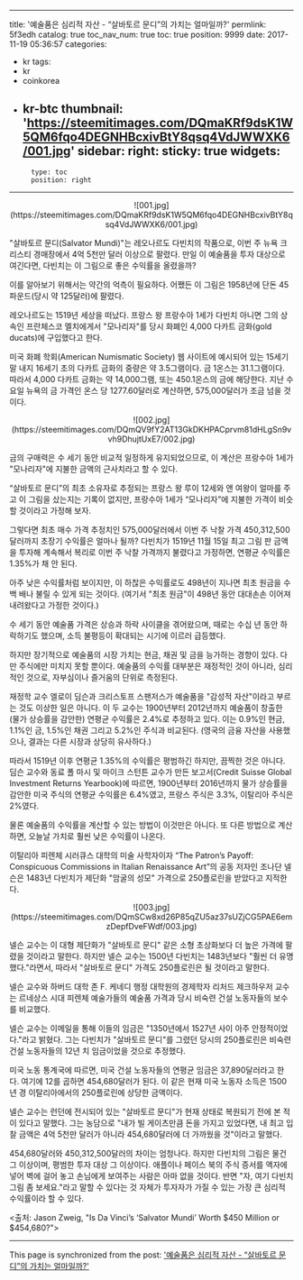 
---
title: '예술품은 심리적 자산 - “살바토르 문디”의 가치는 얼마일까?'
permlink: 5f3edh
catalog: true
toc_nav_num: true
toc: true
position: 9999
date: 2017-11-19 05:36:57
categories:
- kr
tags:
- kr
- coinkorea
- kr-btc
thumbnail: 'https://steemitimages.com/DQmaKRf9dsK1W5QM6fqo4DEGNHBcxivBtY8qsq4VdJWWXK6/001.jpg'
sidebar:
    right:
        sticky: true
widgets:
    -
        type: toc
        position: right
---


<center>
![001.jpg](https://steemitimages.com/DQmaKRf9dsK1W5QM6fqo4DEGNHBcxivBtY8qsq4VdJWWXK6/001.jpg)
</center>

"살바토르 문디(Salvator Mundi)"는 레오나르도 다빈치의 작품으로, 이번 주 뉴욕 크리스티 경매장에서 4억 5천만 달러 이상으로 팔렸다. 만일 이 예술품을 투자 대상으로 여긴다면, 다빈치는 이 그림으로 좋은 수익률을 올렸을까?
  
이를 알아보기 위해서는 약간의 억측이 필요하다. 어쨌든 이 그림은 1958년에 단돈 45파운드(당시 약 125달러)에 팔렸다.
  
레오나르도는 1519년 세상을 떠났다. 프랑스 왕 프랑수아 1세가 다빈치 아니면 그의 상속인 프란체스코 멜치에게서 "모나리자"를 당시 화폐인 4,000 다카트 금화(gold ducats)에 구입했다고 한다. 
  
미국 화폐 학회(American Numismatic Society) 웹 사이트에 예시되어 있는 15세기 말 내지 16세기 초의 다카트 금화의 중량은 약 3.5그램이다. 금 1온스는 31.1그램이다. 따라서 4,000 다카트 금화는 약 14,000그램, 또는 450.1온스의 금에 해당한다. 지난 수요일 뉴욕의 금 가격인 온스 당 1277.60달러로 계산하면, 575,000달러가 조금 넘을 것이다. 

<center>
![002.jpg](https://steemitimages.com/DQmQV9fY2AT13GkDKHPACprvm81dHLgSn9vvh9DhujtUxE7/002.jpg)
</center>

금의 구매력은 수 세기 동안 비교적 일정하게 유지되었으므로, 이 계산은 프랑수아 1세가 "모나리자"에 지불한 금액의 근사치라고 할 수 있다. 
  
“살바토르 문디”의 최초 소유자로 추정되는 프랑스 왕 루이 12세와 앤 여왕이 얼마를 주고 이 그림을 샀는지는 기록이 없지만, 프랑수아 1세가 “모나리자”에 지불한 가격이 비슷할 것이라고 가정해 보자. 
  
그렇다면 최초 매수 가격 추정치인 575,000달러에서 이번 주 낙찰 가격 450,312,500달러까지 초장기 수익률은 얼마나 될까? 다빈치가 1519년 11월 15일 최고 그림 판 금액을 투자해 계속해서 복리로 이번 주 낙찰 가격까지 불렸다고 가정하면, 연평균 수익률은 1.35%가 채 안 된다.
  
아주 낮은 수익률처럼 보이지만, 이 하찮은 수익률로도 498년이 지나면 최초 원금을 수백 배나 불릴 수 있게 되는 것이다. (여기서 "최초 원금"이 498년 동안 대대손손 이어져 내려왔다고 가정한 것이다.) 
  
수 세기 동안 예술품 가격은 상승과 하락 사이클을 겪어왔으며, 때로는 수십 년 동안 하락하기도 했으며, 소득 불평등이 확대되는 시기에 이르러 급등했다. 
  
하지만 장기적으로 예술품의 시장 가치는 현금, 채권 및 금을 능가하는 경향이 있다. 다만 주식에만 미치지 못할 뿐이다. 예술품의 수익률 대부분은 재정적인 것이 아니라, 심리적인 것으로, 자부심이나 즐거움의 단위로 측정된다. 
  
재정학 교수 엘로이 딤슨과 크리스토프 스팬저스가 예술품을 "감성적 자산"이라고 부르는 것도 이상한 일은 아니다. 이 두 교수는 1900년부터 2012년까지 예술품이 창출한 (물가 상승률을 감안한) 연평균 수익률은 2.4%로 추정하고 있다. 이는 0.9%인 현금, 1.1%인 금, 1.5%인 채권 그리고 5.2%인 주식과 비교된다. (영국의 금융 자산을 사용했으나, 결과는 다른 시장과 상당히 유사하다.)
  
따라서 1519년 이후 연평균 1.35%의 수익률은 평범하긴 하지만, 끔찍한 것은 아니다. 딤슨 교수와 동료 폴 마시 및 마이크 스턴튼 교수가 만든 보고서(Credit Suisse Global Investment Returns Yearbook)에 따르면, 1900년부터 2016년까지 물가 상승률을 감안한 미국 주식의 연평균 수익률은 6.4%였고, 프랑스 주식은 3.3%, 이탈리아 주식은 2%였다. 
  
물론 예술품의 수익률을 계산할 수 있는 방법이 이것만은 아니다. 또 다른 방법으로 계산하면, 오늘날 가치로 훨씬 낮은 수익률이 나온다. 
  
이탈리아 피렌체 시러큐스 대학의 미술 사학자이자 “The Patron’s Payoff: Conspicuous Commissions in Italian Renaissance Art”의 공동 저자인 조나단 넬슨은 1483년 다빈치가 제단화 "암굴의 성모" 가격으로 250플로린을 받았다고 지적한다.

<center>
![003.jpg](https://steemitimages.com/DQmSCw8xd26P85qZU5az37sUZjCG5PAE6emzDepfDveFWdf/003.jpg)
</center>

넬슨 교수는 이 대형 제단화가 "살바토르 문디" 같은 소형 초상화보다 더 높은 가격에 팔렸을 것이라고 말한다. 하지만 넬슨 교수는 1500년 다빈치는 1483년보다 "훨씬 더 유명했다."라면서, 따라서 "살바토르 문디" 가격도 250플로린은 될 것이라고 말한다.
  
넬슨 교수와 하버드 대학 존 F. 케네디 행정 대학원의 경제학자 리처드 제크하우저 교수는 르네상스 시대 피렌체 예술가들의 예술품 가격과 당시 비숙련 건설 노동자들의 보수를 비교했다.
  
넬슨 교수는 이메일을 통해 이들의 임금은 "1350년에서 1527년 사이 아주 안정적이었다."라고 밝혔다. 그는 다빈치가 "살바토르 문디"를 그렸던 당시의 250플로린은 비숙련 건설 노동자들의 12년 치 임금이었을 것으로 추정했다. 
  
미국 노동 통계국에 따르면, 미국 건설 노동자들의 연평균 임금은 37,890달러라고 한다. 여기에 12를 곱하면 454,680달러가 된다. 이 같은 현재 미국 노동자 소득은 1500년 경 이탈리아에서의 250플로린에 상당한 금액이다. 
  
넬슨 교수는 런던에 전시되어 있는 "살바토르 문디"가 현재 상태로 복원되기 전에 본 적이 있다고 말했다. 그는 농담으로 "내가 빌 게이츠만큼 돈을 가지고 있었다면, 내 최고 입찰 금액은 4억 5천만 달러가 아니라 454,680달러에 더 가까웠을 것"이라고 말했다.
  
454,680달러와 450,312,500달러의 차이는 엄청나다. 하지만 다빈치의 그림은 물건 그 이상이며, 평범한 투자 대상 그 이상이다. 애플이나 페이스 북의 주식 증서를 액자에 넣어 벽에 걸어 놓고 손님에게 보여주는 사람은 아마 없을 것이다. 반면 "자, 여기 다빈치 그림 좀 보세요."라고 말할 수 있다는 것 자체가 투자자가 가질 수 있는 가장 큰 심리적 수익률이라 할 수 있다. 
  
<출처: Jason Zweig, "Is Da Vinci’s ‘Salvator Mundi’ Worth $450 Million or $454,680?">

- - -

This page is synchronized from the post: ['예술품은 심리적 자산 - “살바토르 문디”의 가치는 얼마일까?'](https://steemit.com/@pius.pius/5f3edh)
